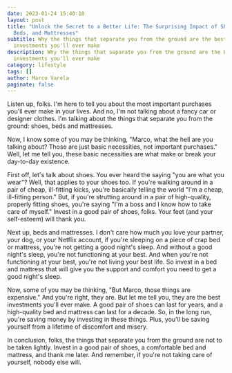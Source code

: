 ```yaml
---
date: 2023-01-24 15:40:10
layout: post
title: "Unlock the Secret to a Better Life: The Surprising Impact of Shoes,
  Beds, and Mattresses"
subtitle: Why the things that separate you from the ground are the best
  investments you'll ever make
description: Why the things that separate you from the ground are the best
  investments you'll ever make
category: lifestyle
tags: []
author: Marco Varela
paginate: false
---
```

Listen up, folks. I'm here to tell you about the most important purchases you'll ever make in your lives. And no, I'm not talking about a fancy car or designer clothes. I'm talking about the things that separate you from the ground: shoes, beds and mattresses.

Now, I know some of you may be thinking, "Marco, what the hell are you talking about? Those are just basic necessities, not important purchases." Well, let me tell you, these basic necessities are what make or break your day-to-day existence.

First off, let's talk about shoes. You ever heard the saying "you are what you wear"? Well, that applies to your shoes too. If you're walking around in a pair of cheap, ill-fitting kicks, you're basically telling the world "I'm a cheap, ill-fitting person." But, if you're strutting around in a pair of high-quality, properly fitting shoes, you're saying "I'm a boss and I know how to take care of myself." Invest in a good pair of shoes, folks. Your feet (and your self-esteem) will thank you.

Next up, beds and mattresses. I don't care how much you love your partner, your dog, or your Netflix account, if you're sleeping on a piece of crap bed or mattress, you're not getting a good night's sleep. And without a good night's sleep, you're not functioning at your best. And when you're not functioning at your best, you're not living your best life. So invest in a bed and mattress that will give you the support and comfort you need to get a good night's sleep.

Now, some of you may be thinking, "But Marco, those things are expensive." And you're right, they are. But let me tell you, they are the best investments you'll ever make. A good pair of shoes can last for years, and a high-quality bed and mattress can last for a decade. So, in the long run, you're saving money by investing in these things. Plus, you'll be saving yourself from a lifetime of discomfort and misery. 

In conclusion, folks, the things that separate you from the ground are not to be taken lightly. Invest in a good pair of shoes, a comfortable bed and mattress, and thank me later. And remember, if you're not taking care of yourself, nobody else will.